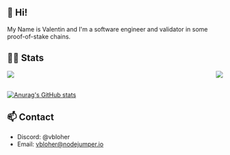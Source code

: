 ## 👋 Hi!
My Name is Valentin and I'm a software engineer and validator in some proof-of-stake chains.

## 👨‍💻 Stats

<div style="display: flex; justify-content: space-between; width: 100%;">
  <a href="https://github.com/vbloher" target="_blank">
    <img align="center" src="https://komarev.com/ghpvc/?username=vbloher&style=for-the-badge&label=Visitors" />
  </a>
  <a href="https://github.com/vbloher?tab=followers" target="_blank">
    <img align="center" src="https://img.shields.io/github/followers/vbloher?style=for-the-badge" />
  </a>
</div>
<br>

[![Anurag's GitHub stats](https://github-readme-stats-omega-gules.vercel.app/api?show_icons=true&username=vbloher)](https://github.com/anuraghazra/github-readme-stats)

## 📫 Contact
- Discord: @vbloher
- Email: vbloher@nodejumper.io
